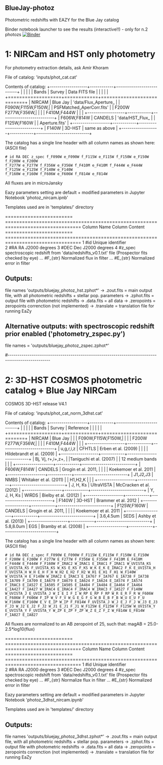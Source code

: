 ## BlueJay-photoz
Photometric redshifts with EAZY for the Blue Jay catalog

Binder notebook launcher to see the results (interactive!!) - only for n.2 photozs
[![Binder](https://mybinder.org/badge_logo.svg)](https://mybinder.org/v2/git/https%3A%2F%2Fgithub.com%2FLetizia-B%2Fphotoz-bluejay/HEAD?labpath=photoz_3dhst_nircam.ipybn)

# 1: NIRCam and HST only photometry
For photometry extraction details, ask Amir Khoram

File of catalog: 
'inputs/phot_cat.cat'

Contents of catalog:
	+-------------------+------------+---------------------------+
	|                   |            |                           |
	| Bands             |  Survey    |  Data FITS file           |
	|                   |            |                           |
	+===================+============+===========================+
	| NIRCAM            | Blue Jay   | 'data/Flux_Aperture_      |
	| F090W,F115W,F150W,|            | PSFMatched_AperCorr.fits' |
	| F200W F277W,F356W,|            |                           |
	| F410M,F444W       |            |                           |
	+-------------------+------------+---------------------------+
	| F606W,F814W       | CANDELS    | 'data/HST_Flux_           |
	| F125W,F160W       |            |  Aperture.fits'           |
	+-------------------+------------+---------------------------+
	| F140W             | 3D-HST     | same as above             |
	+-------------------+------------+---------------------------+

The catalog has a single line header with all column names as shown here: (ASCII file)

	# id RA DEC z_spec f_F090W e_F090W f_F115W e_F115W f_F150W e_F150W f_F200W e_F200W 
	f_F277W e_F277W f_F356W e_F356W f_F410M e_F410M f_F444W e_F444W f_F125W e_F125W f_F140W e_F140W 
	f_F160W e_F160W f_F606W e_F606W f_F814W e_F814W

All fluxes are in microJansky

Eazy parameters setting are default + modified parameters in Jupyter Notebook 'photoz_nircam.ipnb'

Templates used are in 'templates/' directory

======================== =================================================================================
Column Name               Column Content
======================== =================================================================================
1    #id				Unique identifier  
2    #RA				RA J2000 degrees 
3    #DEC				Dec J2000 degrees
4    #z_spec             spectroscopic redshift from 'data/redshifts_v0.1.txt' file (Prospector fits checked by eye)
...  #F_{str}            Normalized flux in filter 
...  #E_{str}            Normalized error in filter


## Outputs:
file names 'outputs/bluejay_photoz_hst.zphot*'
	-> .zout.fits = main output file, with all photometric redshifts + stellar pop. parameters
	-> .zphot.fits = output file with photometric redshifts
	-> .data.fits = all data
	-> .zeropoints = zeropoints correnction (not implemented)
	-> .translate = translation file for running EaZy

## Alternative outputs: with spectroscopic redshift prior enabled ('photometry_zspec.py')
file names = 'outputs/bluejay_photoz_zspec.zphot*'

#---------------------------------------------------------------------------------------------------

# 2: 3D-HST COSMOS photometric catalog + Blue Jay NIRCam
COSMOS 3D-HST release V4.1

File of catalog:
'inputs/phot_cat_norm_3dhst.cat'

Contents of catalog:
+-------------------+------------+---------------------------+
|                   |            |                           |
| Bands             |  Survey    |  Reference                |
|                   |            |                           |
+===================+============+===========================+
| NIRCAM            | Blue Jay   |                           |
| F090W,F115W,F150W,|            |                           |
| F200W F277W,F356W,|            |                           |
| F410M,F444W       |            |                           |
+-------------------+------------+---------------------------+
| u,g,r,i,z         | CFHTLS     | Erben et al. (2009)       |
|                   |            | Hildebrandt et al. (2009) |
+-------------------+------------+---------------------------+
| Bj, Vj, r+,i+,z+, |            |Taniguchi et al. (2007)    |
| 12 medium bands   |            |                           |
+-------------------+------------+---------------------------+
| F606W,F814W       | CANDELS    | Grogin et al. 2011,       |
|                   |            | Koekemoer et al. 2011     |
+-------------------+------------+---------------------------+
| J1,J2,J3          | NMBS       | Whitaker et al. (2011)    |
| H1,H2,K           |            |                           |
+-------------------+------------+---------------------------+
| J, H, Ks          | UltraVISTA | McCracken et al. (2012)   |
+-------------------+------------+---------------------------+
| Y, J, H, Ks       | WIRDS      | Bielby et al. (2012)      |
+-------------------+------------+---------------------------+
| F140W             | 3D-HST     | Brammer et al. 2012       |
+-------------------+------------+---------------------------+
| F125W,F160W       | CANDELS    | Grogin et al. 2011,       |
|                   |            | Koekemoer et al. 2011     |
+-------------------+------------+---------------------------+
| 3.6,4.5um         | SEDS       | Ashby et al. (2013)       |
+-------------------+------------+---------------------------+
| 5.8,8.0um         | EGS        | Bramby et al. (2008)      |
+-------------------+------------+---------------------------+

The catalog has a single line header with all column names as shown here: (ASCII file)

	# id RA DEC z_spec F_F090W E_F090W F_F115W E_F115W F_F150W E_F150W F_F200W E_F200W F_F277W E_F277W F_F356W E_F356W F_F410M E_F410M F_F444W E_F444W F_F160W F_IRAC2 W_IRAC1 E_IRAC1 F_IRAC1 W_UVISTA_KS E_UVISTA_KS F_UVISTA_KS W_KS E_KS F_KS W_K E_K E_IRAC2 F_K E_UVISTA_H F_UVISTA_H W_H E_H F_H W_H2 E_H2 F_H2 W_H1 E_H1 F_H1 W_F140W W_UVISTA_H E_F140W W_IRAC2 E_IRAC3 E_IA767 F_IA767 E_IA738 F_IA738 E_IA709 F_IA709 E_IA679 F_IA679 E_IA624 F_IA624 E_IA574 F_IA574 F_IRAC3 E_IA527 E_IA505 F_IA505 E_IA484 F_IA484 E_IA464 F_IA464 E_IA427 F_IA427 W_IRAC4 E_IRAC4 F_IRAC4 W_IRAC3 F_IA527 F_F140W W_UVISTA_J E_UVISTA_J W_I E_I F_I W_RP E_RP F_RP W_R E_R F_R W_F606W E_F606W F_F606W F_IP W_V F_V W_G E_G F_G W_B E_B F_B W_U E_U F_U W_F160W E_F160W E_V E_IP W_IP F_F814W F_UVISTA_J W_J E_J F_J W_J3 E_J3 F_J3 W_J2 E_J2 F_J2 W_J1 E_J1 F_J1 W_F125W E_F125W F_F125W W_UVISTA_Y E_UVISTA_Y F_UVISTA_Y W_ZP E_ZP F_ZP W_Z E_Z F_Z W_F814W E_F814W F_IA827 E_IA827

All fluxes are normalized to an AB zeropoint of 25, such that: magAB = 25.0-2.5*log10(flux)

======================== =================================================================================
Column Name               Column Content
======================== =================================================================================
1    #id				Unique identifier  
2    #RA				RA J2000 degrees 
3    #DEC				Dec J2000 degrees
4    #z_spec             spectroscopic redshift from 'data/redshifts_v0.1.txt' file (Prospector fits checked by eye)
...  #F_{str}            Normalize flux in filter 
...  #E_{str}            Normalized error in filter

Eazy parameters setting are default + modified parameters in Jupyter Notebook 'photoz_3dhst_nircam.ipynb'

Templates used are in 'templates/' directory

## Outputs:
file names 'outputs/bluejay_photoz_3dhst.zphot*'
	-> .zout.fits = main output file, with all photometric redshifts + stellar pop. parameters
	-> .zphot.fits = output file with photometric redshifts
	-> .data.fits = all data
	-> .zeropoints = zeropoints correnction (not implemented)
	-> .translate = translation file for running EaZy


